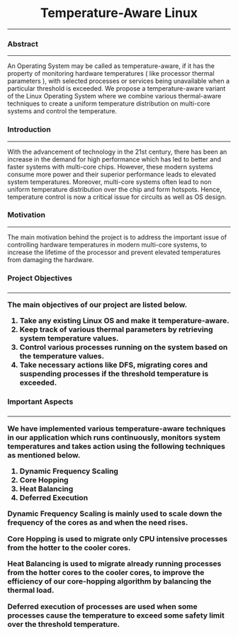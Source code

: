 <center><h1>Temperature-Aware Linux</h1></center>
<hr>


<h3>Abstract</h3>
<hr>

An Operating System may be called as temperature-aware, if it has the property of monitoring hardware 
temperatures ( like processor thermal parameters ), with selected processes or services being unavailable
when a particular threshold is exceeded. We propose a temperature-aware variant of the Linux Operating System 
where we combine various thermal-aware techniques to create a uniform temperature distribution on multi-core 
systems and control the temperature.

<h3>Introduction</h3>
<hr>

With the advancement of technology in the 21st century, there has been an increase in the demand for high 
performance which has led to better and faster systems with multi-core chips. However, these modern systems 
consume more power and their superior performance leads to elevated system temperatures. Moreover, multi-core 
systems often lead to non uniform temperature distribution over the chip and form hotspots. Hence, temperature 
control is now a critical issue for circuits as well as OS design.

<h3>Motivation</h3>
<hr>

The main motivation behind the project is to address the important issue of controlling hardware temperatures 
in modern multi-core systems, to increase the lifetime of the processor and prevent elevated temperatures 
from damaging the hardware.

<h3>Project Objectives<h3>
<hr>

The main objectives of our project are listed below.

1. Take any existing Linux OS and make it temperature-aware.
2. Keep track of various thermal parameters by retrieving system temperature values.
3. Control various processes running on the system based on the temperature values.
4. Take necessary actions like DFS, migrating cores and suspending processes if the threshold temperature is exceeded. 


<h3>Important Aspects<h3>
<hr>

We have implemented various temperature-aware techniques in our application which runs continuously, 
monitors system temperatures and takes action using the following techniques as mentioned below.

1. Dynamic Frequency Scaling
2. Core Hopping
3. Heat Balancing
4. Deferred Execution

Dynamic Frequency Scaling is mainly used to scale down the frequency of the cores as and when the need rises. 

Core Hopping is used to migrate only CPU intensive processes from the hotter to the cooler cores. 

Heat Balancing is used to migrate already running processes from the hotter cores to the cooler cores, to 
improve the efficiency of our core-hopping algorithm by balancing the thermal load.

Deferred execution of processes are used when some processes cause the temperature to exceed some safety limit 
over the threshold temperature.


